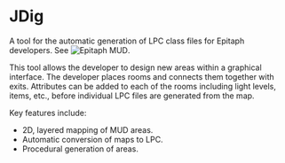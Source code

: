 JDig
====

A tool for the automatic generation of LPC class files for Epitaph developers.  See ![Epitaph MUD](www.drakkos.co.uk).

This tool allows the developer to design new areas within a graphical interface.  The developer places rooms and connects them together with exits.  Attributes can be added to each of the rooms including light levels, items, etc., before individual LPC files are generated from the map.

Key features include:

- 2D, layered mapping of MUD areas.
- Automatic conversion of maps to LPC.
- Procedural generation of areas.
